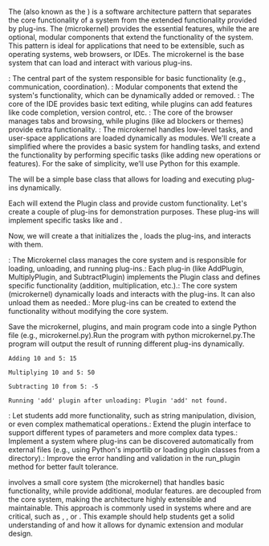 The  (also known as the ) is a software architecture pattern that separates the core functionality of a system from the extended functionality provided by plug-ins. The  (microkernel) provides the essential features, while the  are optional, modular components that extend the functionality of the system.
This pattern is ideal for applications that need to be extensible, such as operating systems, web browsers, or IDEs. The microkernel is the base system that can load and interact with various plug-ins.

: The central part of the system responsible for basic functionality (e.g., communication, coordination).
: Modular components that extend the system's functionality, which can be dynamically added or removed.
: The core of the IDE provides basic text editing, while plugins can add features like code completion, version control, etc.
: The core of the browser manages tabs and browsing, while plugins (like ad blockers or themes) provide extra functionality.
: The microkernel handles low-level tasks, and user-space applications are loaded dynamically as modules.
We'll create a simplified  where the  provides a basic system for handling tasks, and  extend the functionality by performing specific tasks (like adding new operations or features).
For the sake of simplicity, we’ll use Python for this example.


The  will be a simple base class that allows for loading and executing plug-ins dynamically.


Each  will extend the Plugin class and provide custom functionality.
Let's create a couple of plug-ins for demonstration purposes. These plug-ins will implement specific tasks like  and .

Now, we will create a  that initializes the , loads the plug-ins, and interacts with them.

: The Microkernel class manages the core system and is responsible for loading, unloading, and running plug-ins.: Each plug-in (like AddPlugin, MultiplyPlugin, and SubtractPlugin) implements the Plugin class and defines specific functionality (addition, multiplication, etc.).: The core system (microkernel) dynamically loads and interacts with the plug-ins. It can also unload them as needed.: More plug-ins can be created to extend the functionality without modifying the core system.

Save the microkernel, plugins, and main program code into a single Python file (e.g., microkernel.py).Run the program with python microkernel.py.The program will output the result of running different plug-ins dynamically.


```
Adding 10 and 5: 15

Multiplying 10 and 5: 50

Subtracting 10 from 5: -5

Running 'add' plugin after unloading: Plugin 'add' not found.
```



: Let students add more functionality, such as string manipulation, division, or even complex mathematical operations.: Extend the plugin interface to support different types of parameters and more complex data types.: Implement a system where plug-ins can be discovered automatically from external files (e.g., using Python's importlib or loading plugin classes from a directory).: Improve the error handling and validation in the run_plugin method for better fault tolerance.

 involves a small core system (the microkernel) that handles basic functionality, while  provide additional, modular features.
 are decoupled from the core system, making the architecture highly extensible and maintainable.
This approach is commonly used in systems where  and  are critical, such as , , or .
This example should help students get a solid understanding of  and how it allows for dynamic extension and modular design.